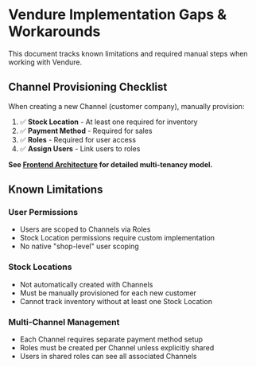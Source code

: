 # Vendure Implementation Gaps & Workarounds

This document tracks known limitations and required manual steps when working with Vendure.

## Channel Provisioning Checklist

When creating a new Channel (customer company), manually provision:

1. ✅ **Stock Location** - At least one required for inventory
2. ✅ **Payment Method** - Required for sales
3. ✅ **Roles** - Required for user access
4. ✅ **Assign Users** - Link users to roles

**See [Frontend Architecture](./frontend/ARCHITECTURE.md) for detailed multi-tenancy model.**

## Known Limitations

### User Permissions

- Users are scoped to Channels via Roles
- Stock Location permissions require custom implementation
- No native "shop-level" user scoping

### Stock Locations

- Not automatically created with Channels
- Must be manually provisioned for each new customer
- Cannot track inventory without at least one Stock Location

### Multi-Channel Management

- Each Channel requires separate payment method setup
- Roles must be created per Channel unless explicitly shared
- Users in shared roles can see all associated Channels
